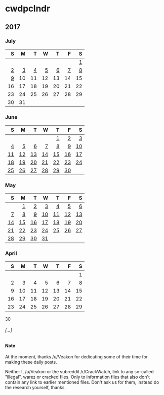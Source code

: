 # cwdpclndr

## 2017
### July


|S|M|T|W|T|F|S|
-:|-:|-:|-:|-:|-:|-:
|||||||[1](http://redd.it/6kphg3)
[2](http://redd.it/6kvlrl)|[3](http://redd.it/6l2qhl)|[4](http://redd.it/6l9uoa)|[5](http://redd.it/6lhdb8)|[6](http://redd.it/6lqypi)|[7](http://redd.it/6lxz4a)|[8](http://redd.it/6m4e4l)
[9](http://redd.it/6makn9)|10|11|12|13|14|15
16|17|18|19|20|21|22
23|24|25|26|27|28|29
30|31

### June

|S|M|T|W|T|F|S|
-:|-:|-:|-:|-:|-:|-:
|||||[1](http://redd.it/6eqrvo)|[2](http://redd.it/6ewi7s)|[3](http://redd.it/6f3cl0)
[4](http://redd.it/6f7i0e)|[5](http://redd.it/6fhd82)|[6](http://redd.it/6fp2s6)|[7](http://redd.it/6fvw5g)|[8](http://redd.it/6g309k)|[9](http://redd.it/6gae56)|[10](http://redd.it/6ggkb0)
[11](http://redd.it/6gowx6)|[12](http://redd.it/6gtfoq)|[13](http://redd.it/6h2mv4)|[14](http://redd.it/6h9zd5)|[15](http://redd.it/6hghh3)|[16](http://redd.it/6houli)|[17](http://redd.it/6hwgq9)
[18](http://redd.it/6i1vu6)|[19](http://redd.it/6ia9qt)|[20](http://redd.it/6ihge6)|[21](http://redd.it/6iobyo)|[22](http://redd.it/6ixmzi)|[23](http://redd.it/6j2iwi)|[24](http://redd.it/6j8oyy)
[25](http://redd.it/6jhej0)|[26](http://redd.it/6jmqxw)|[27](http://redd.it/6jw3md)|[28](http://redd.it/6k3yeh)|[29](http://redd.it/6k98pi)|[30](http://redd.it/6kj3an)

### May

|S|M|T|W|T|F|S|
-:|-:|-:|-:|-:|-:|-:
||[1](http://redd.it/68ospi)|[2](http://redd.it/68vw4e)|[3](http://redd.it/694dcd)|[4](http://redd.it/69avds)|[5](http://redd.it/69gykb)|[6](http://redd.it/69tp4q)
[7](http://redd.it/69tp4q)|[8](http://redd.it/6a1fwq)|[9](http://redd.it/6a8e6i)|[10](http://redd.it/6aglhj)|[11](http://redd.it/6ant0r)|[12](http://redd.it/6atvxa)|[13](http://redd.it/6b0aea)
[14](http://redd.it/6b5uh2)|[15](http://redd.it/6be1ia)|[16](http://redd.it/6bl17h)|[17](http://redd.it/6bs598)|[18](http://redd.it/6bywvy)|[19](http://redd.it/6c70di)|[20](http://redd.it/6cgth8)
[21](http://redd.it/6cgth8)|[22](http://redd.it/6cq0ye)|[23](http://redd.it/6cx81s)|[24](http://redd.it/6d5p2m)|[25](http://redd.it/6ddht0)|[26](http://redd.it/6dkxc6)|[27](http://redd.it/6dqbsm)
[28](http://redd.it/6dveis)|[29](http://redd.it/6e1ene)|[30](http://redd.it/6ea17k)|[31](http://redd.it/6ehe4w)

### April

|S|M|T|W|T|F|S|
-:|-:|-:|-:|-:|-:|-:
|||||||1
2|3|4|5|6|7|8
9|10|11|12|13|14|15
16|17|18|19|20|21|22
23|24|25|26|27|28|29
30

###### […]
#### Note
At the moment, thanks /u/Veakon for dedicating some of their time for making these daily posts.

Neither I, /u/Veakon or the subreddit /r/CrackWatch, link to any so-called "illegal", warez or cracked files. Only to information files that also don't contain any link to earlier mentioned files. Don't ask us for them, instead do the research yourself, thanks.
